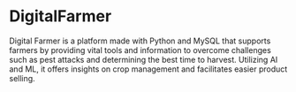 # DigitalFarmer
Digital Farmer is a platform made with Python and MySQL that supports farmers by providing vital tools and information to overcome challenges such as pest attacks and determining the best time to harvest. Utilizing AI and ML, it offers insights on crop management and facilitates easier product selling. 
